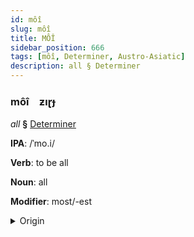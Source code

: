 ```yaml
---
id: môî
slug: môî
title: MÔÎ
sidebar_position: 666
tags: [môî, Determiner, Austro-Asiatic]
description: all § Determiner
---
```


### môî&emsp;<span kind="abugida">ƶıɽɟ</span>

*all* **§** [Determiner](../../tags/Determiner)

**IPA**: /ˈmo.i/

**Verb**: to be all

**Noun**: all

**Modifier**: most/-est

<details>
    <summary>Origin</summary>
    Vietnamese mọi   [mɔj˨˩ʔ]<br/>
    <em>Austro-Asiatic Language Family</em>
</details>